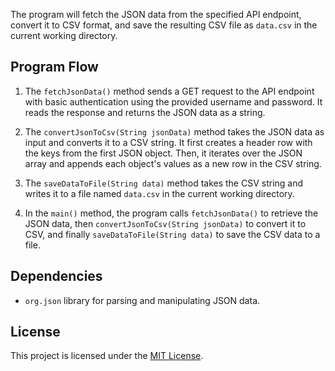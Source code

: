 
The program will fetch the JSON data from the specified API endpoint, convert it to CSV format, and save the resulting CSV file as `data.csv` in the current working directory.

## Program Flow

1. The `fetchJsonData()` method sends a GET request to the API endpoint with basic authentication using the provided username and password. It reads the response and returns the JSON data as a string.

2. The `convertJsonToCsv(String jsonData)` method takes the JSON data as input and converts it to a CSV string. It first creates a header row with the keys from the first JSON object. Then, it iterates over the JSON array and appends each object's values as a new row in the CSV string.

3. The `saveDataToFile(String data)` method takes the CSV string and writes it to a file named `data.csv` in the current working directory.

4. In the `main()` method, the program calls `fetchJsonData()` to retrieve the JSON data, then `convertJsonToCsv(String jsonData)` to convert it to CSV, and finally `saveDataToFile(String data)` to save the CSV data to a file.

## Dependencies

- `org.json` library for parsing and manipulating JSON data.

## License

This project is licensed under the [MIT License](LICENSE).
